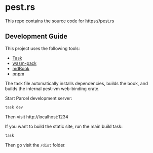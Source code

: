 # pest.rs

This repo contains the source code for https://pest.rs

## Development Guide

This project uses the following tools:

- [Task](https://taskfile.dev/)
- [wasm-pack](https://rustwasm.github.io/wasm-pack/)
- [mdBook](https://rust-lang.github.io/mdBook/)
- [pnpm](https://pnpm.io)

The task file automatically installs dependencies, builds the book, and builds the internal pest-vm web-binding crate.

Start Parcel development server:

```bash
task dev
```

Then visit http://localhost:1234

If you want to build the static site, run the main build task:

```bash
task
```

Then go visit the `/dist` folder.
